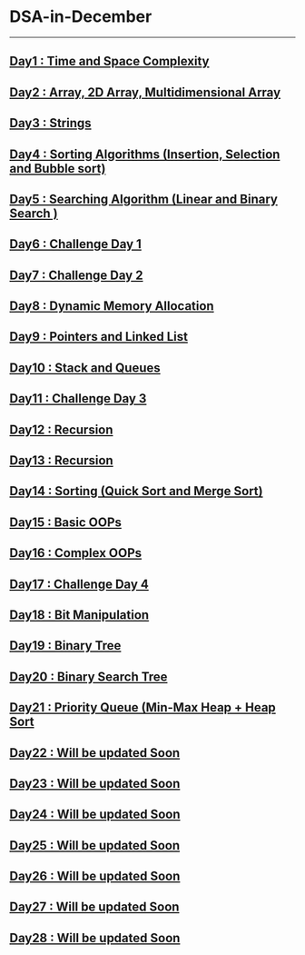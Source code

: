 # DSA-in-December

---

## [Day1 : Time and Space Complexity](./Resources/Day1.md)

## [Day2 : Array, 2D Array, Multidimensional Array](./Resources/Day2.md)

## [Day3 : Strings](./Resources/Day3.md)

## [Day4 : Sorting Algorithms (Insertion, Selection and Bubble sort)](./Resources/Day4.md)

## [Day5 : Searching Algorithm (Linear and Binary Search )](./Resources/Day5.md)

## [Day6 : Challenge Day 1](./Resources/Day6.md)

## [Day7 : Challenge Day 2](./Resources/Day7.md)

## [Day8 : Dynamic Memory Allocation](./Resources/Day8.md)

## [Day9 : Pointers and Linked List](./Resources/Day9.md)

## [Day10 : Stack and Queues](./Resources/Day10.md)

## [Day11 : Challenge Day 3](./Resources/Day11.md)

## [Day12 : Recursion](./Resources/Day12.md)

## [Day13 : Recursion](./Resources/Day13.md)

## [Day14 : Sorting (Quick Sort and Merge Sort)](./Resources/Day14.md)

## [Day15 : Basic OOPs](./Resources/Day15.md)

## [Day16 : Complex OOPs](./Resources/Day16.md)

## [Day17 : Challenge Day 4](./Resources/Day17.md)

## [Day18 : Bit Manipulation](./Resources/Day18.md)

## [Day19 : Binary Tree](./Resources/Day19.md)

## [Day20 : Binary Search Tree](./Resources/Day20.md)

## [Day21 : Priority Queue (Min-Max Heap + Heap Sort](./Resources/Day21.md)

## [Day22 : Will be updated Soon](./Resources/Day22.md)

## [Day23 : Will be updated Soon](./Resources/Day23.md)

## [Day24 : Will be updated Soon](./Resources/Day24.md)

## [Day25 : Will be updated Soon](./Resources/Day25.md)

## [Day26 : Will be updated Soon](./Resources/Day26.md)

## [Day27 : Will be updated Soon](./Resources/Day27.md)

## [Day28 : Will be updated Soon](./Resources/Day28.md)
